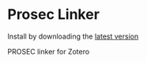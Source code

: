 Prosec Linker
=================

Install by downloading the [latest version](https://github.com/retorquere/zotero-prosec-linker/releases/latest)

PROSEC linker for Zotero

